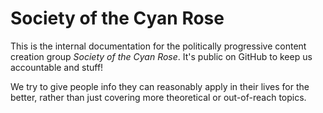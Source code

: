 # Society of the Cyan Rose

This is the internal documentation for the politically progressive content
creation group *Society of the Cyan Rose*.
It's public on GitHub to keep us accountable and stuff!

We try to give people info they can reasonably apply in their lives for the
better, rather than just covering more theoretical or out-of-reach topics.
